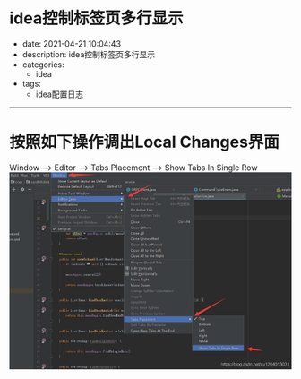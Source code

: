#   idea控制标签页多行显示
+ date: 2021-04-21 10:04:43
+ description: idea控制标签页多行显示
+ categories:
  - idea
+ tags:
  - idea配置日志
---
#   按照如下操作调出Local Changes界面
Window --> Editor --> Tabs Placement --> Show Tabs In Single Row
![](../images/2021/04/20210421100542.png)
